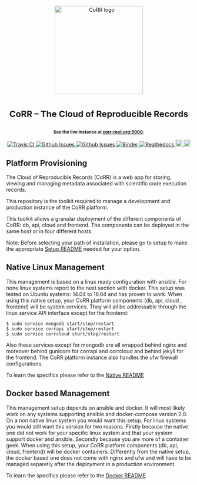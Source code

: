 <p align="center">
    <img src="https://rawgit.com/usnistgov/corr/master/corr-view/frontend/images/logo.svg"
         height="240"
         alt="CoRR logo"
         class="inline">
</p>

<h1> <p align="center"><sup><strong>
CoRR &ndash; The Cloud of Reproducible Records
</strong></sup></p>
</h1>

<p align="center"><sup><strong>
See the live instance at <a href="http://corr-root.org/">corr-root.org:5000</a>.
</strong></sup></p>

<p align="center">
<a href="https://travis-ci.org/faical-yannick-congo/corr-deploy" target="_blank">
<img src="https://travis-ci.org/faical-yannick-congo/corr-deploy.svg?branch=master"
alt="Travis CI">
</a>
<a href="https://github.com/faical-yannick-congo/corr-deploy/issues" target="_blank">
<img src="http://githubbadges.herokuapp.com/faical-yannick-congo/corr-deploy/issues.svg?style=flat-square"
alt="Github Issues">
</a>
<a href="https://github.com/faical-yannick-congo/corr-deploy/pulls" target="_blank">
<img src="http://githubbadges.herokuapp.com/faical-yannick-congo/corr-deploy/pulls.svg?style=flat-square"
alt="Github Issues">
</a>
<!-- <a href="https://github.com/faical-yannick-congo/corr-deploy/issues" target="_blank">
<img src="http://githubbadges.herokuapp.com/faical-yannick-congo/corr-deploy/issues.svg?style=flat-square"
alt="Python Version">
</a> -->
<a href="http://mybinder.org/repo/faical-yannick/corr-deploy" target="_blank">
<img src="http://mybinder.org/badge.svg"
alt="Binder">
</a>
<a href="http://corr-deploy.readthedocs.io/en/latest/?badge=latest" target="_blank">
<img src="https://readthedocs.org/projects/corr-deploy/badge/?version=latest"
alt="Reathedocs">
</a>
<a href="https://gitter.im/usnistgov/corr">
<img src="https://img.shields.io/gitter/room/gitterHQ/gitter.svg" alt="Gitter Chat" height="18">
</a>
<a href="https://github.com/faical-yannick-congo/corr-deploy/blob/master/LICENSE">
<img src="https://img.shields.io/badge/license-mit-blue.svg" alt="License" height="18">
</a>
</p>

## Platform Provisioning

The Cloud of Reproducible Records (CoRR) is a web  app for storing,
viewing and managing metadata associated with scientific code execution records.

This repository is the toolkit required to manage a development and production
instance of the CoRR platform.

This toolkit allows a granular deployment of the different components of CoRR:
db, api, cloud and frontend.
The components can be deployed in the same host or in four different hosts.

Note: Before selecting your path of installation, please go to setup to make
the appropriate [Setup README](setup/README.md) needed for your option.

## Native Linux Management

This management is based on a linux ready configuration with ansible.
For none linux systems report to the next section with docker.
This setup was tested on Ubuntu systems: 14.04 to 16.04 and has proven
to work.
When using this native setup, your CoRR platform components (db, api, cloud
, frontend) will be system services. They will all be addressable through
the linux service API interface except for the frontend:

    $ sudo service mongodb start/stop/restart
    $ sudo service corrapi start/stop/restart
    $ sudo service corrcloud start/stop/restart
Also these services except for mongodb are all wrapped behind nginx and moreover 
behind gunicorn for corrapi and corrcloud and behind jekyll for the frontend.
The CoRR platform instance also handles the ufw firewall configurations.

To learn the specifics please refer to the [Native README](native/README.md)

## Docker based Management

This management setup depends on ansible and docker.
It will most likely work on any systems supporting ansible and docker-compose
version 2.0.
On a non native linux system you would want this setup. For linux systems
you would still want this version for two reasons. Firstly because the native
one did not work for your specific linux system and that your system support 
docker and ansible. Secondly because you are more of a container geek.
When using this setup, your CoRR platform components (db, api, cloud, frontend)
will be docker containers.
Differently from the native setup, the docker based one does not come with nginx
and ufw and will have to be managed separetly after the deployment in a production
environment.

To learn the specifics please refer to the [Docker README](docker/README.md)
